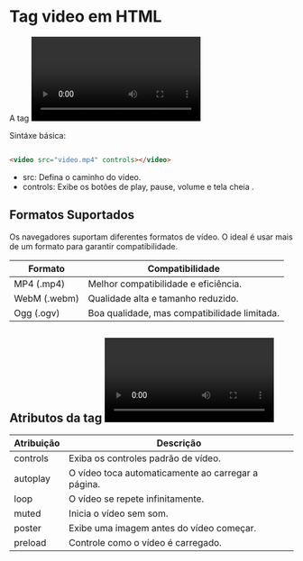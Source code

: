 # Tag video em HTML

A tag <video>permite adicionar vídeos a uma página web sem precisar de plugins externos (como Flash). Ela suporta diversos formatos , oferece controles de reprodução e permite customizações via atributos e CSS

Sintáxe básica:

``` HTML

<video src="video.mp4" controls></video>

```

- src: Defina o caminho do vídeo.
- controls: Exibe os botões de play, pause, volume e tela cheia .

## Formatos Suportados

Os navegadores suportam diferentes formatos de vídeo. O ideal é usar mais de um formato para garantir compatibilidade.

| **Formato**  | **Compatibilidade**                          |
|--------------|----------------------------------------------|
| MP4 (.mp4)   | Melhor compatibilidade e eficiência.         |
| WebM (.webm) | Qualidade alta e tamanho reduzido.           |
| Ogg (.ogv)   | Boa qualidade, mas compatibilidade limitada. |

## Atributos da tag <video>

| **Atribuição** | **Descrição**                                      |
|----------------|----------------------------------------------------|
| controls       | Exiba os controles padrão de vídeo.                |
| autoplay       | O vídeo toca automaticamente ao carregar a página. |
| loop           | O vídeo se repete infinitamente.                   |
| muted          | Inicia o vídeo sem som.                            |
| poster         | Exibe uma imagem antes do vídeo começar.           |
| preload        | Controle como o vídeo é carregado.                 |
